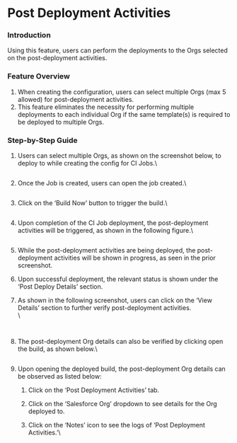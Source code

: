 # Post Deployment Activities

### Introduction

Using this feature, users can perform the deployments to the Orgs selected on the post-deployment activities.

### Feature Overview

1. When creating the configuration, users can select multiple Orgs (max 5 allowed) for post-deployment activities.
2. This feature eliminates the necessity for performing multiple deployments to each individual Org if the same template(s) is required to be deployed to multiple Orgs.

### Step-by-Step Guide

1.  Users can select multiple Orgs, as shown on the screenshot below, to deploy to while creating the config for CI Jobs.\


    <figure><img src="https://cdn.document360.io/8711f4e7-c040-4616-aac9-d947f87e4619/Images/Documentation/image-D2FZEK1U.png" alt=""><figcaption></figcaption></figure>
2.  Once the Job is created, users can open the job created.\


    <figure><img src="https://cdn.document360.io/8711f4e7-c040-4616-aac9-d947f87e4619/Images/Documentation/image-CLZ64MDK.png" alt=""><figcaption></figcaption></figure>
3.  Click on the ‘Build Now’ button to trigger the build.\


    <figure><img src="https://cdn.document360.io/8711f4e7-c040-4616-aac9-d947f87e4619/Images/Documentation/image-JXA2U246.png" alt=""><figcaption></figcaption></figure>
4.  Upon completion of the CI Job deployment, the post-deployment activities will be triggered, as shown in the following figure.\


    <figure><img src="https://cdn.document360.io/8711f4e7-c040-4616-aac9-d947f87e4619/Images/Documentation/image-UM8IF023.png" alt=""><figcaption></figcaption></figure>
5. While the post-deployment activities are being deployed, the post-deployment activities will be shown in progress, as seen in the prior screenshot.
6. Upon successful deployment, the relevant status is shown under the ‘Post Deploy Details’ section.
7.  As shown in the following screenshot, users can click on the ‘View Details’ section to further verify post-deployment activities.\
    \


    <figure><img src="https://cdn.document360.io/8711f4e7-c040-4616-aac9-d947f87e4619/Images/Documentation/image-RAXLN73H.png" alt=""><figcaption></figcaption></figure>

    <figure><img src="https://cdn.document360.io/8711f4e7-c040-4616-aac9-d947f87e4619/Images/Documentation/image-APYBNXJS.png" alt=""><figcaption></figcaption></figure>
8.  The post-deployment Org details can also be verified by clicking open the build, as shown below.\


    <figure><img src="https://cdn.document360.io/8711f4e7-c040-4616-aac9-d947f87e4619/Images/Documentation/image-P71P0K3D.png" alt=""><figcaption></figcaption></figure>
9. Upon opening the deployed build, the post-deployment Org details can be observed as listed below:
   1. Click on the ‘Post Deployment Activities’ tab.
   2. Click on the ‘Salesforce Org’ dropdown to see details for the Org deployed to.
   3.  Click on the ‘Notes’ icon to see the logs of ‘Post Deployment Activities.’\


       <figure><img src="https://cdn.document360.io/8711f4e7-c040-4616-aac9-d947f87e4619/Images/Documentation/image-IPFDMCRW.png" alt=""><figcaption></figcaption></figure>

